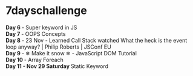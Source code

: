 # 7dayschallenge
<b>Day 6 </b> - Super keyword in JS <br/>
<b>Day 7 </b> - OOPS Concepts <br/>
<b>Day 8 </b> - 23 Nov - Learned Call Stack watched What the heck is the event loop anyway? | Philip Roberts | JSConf EU <br/>
<b>Day 9 </b> -  ❄ Make it snow ❄ - JavaScript DOM Tutorial <br/>
<b>Day 10 </b> - Array Foreach <br/>
<b>Day 11 - Nov 29 Saturday </b> Static Keyword


